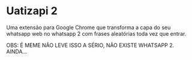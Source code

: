 # Uatizapi 2
Uma extensão para Google Chrome que transforma a capa do seu whatsapp web no whatsapp 2 com frases aleatórias toda vez que entrar.

OBS: É MEME NÃO LEVE ISSO A SÉRIO, NÃO EXISTE WHATSAPP 2. AINDA...
